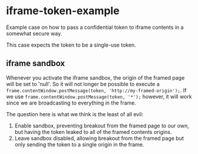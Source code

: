# iframe-token-example
Example case on how to pass a confidential token to iframe contents in a somewhat secure way.

This case expects the token to be a single-use token.

## iframe sandbox
Whenever you activate the iframe sandbox, the origin of the framed page will be set to 'null'.
So it will not longer be possible to execute a `frame.contentWindow.postMessage(token, 'http://my-framed-origin');`.
If we use `frame.contentWindow.postMessage(token, '*');` however, it will work since we are broadcasting to everything in the frame.

The question here is what we think is the least of all evil:
1. Enable sandbox, preventing breakout from the framed page to our own, but having the token leaked to all of the framed contents origins.
2. Leave sandbox disabled, allowing breakout from the framed page but only sending the token to a single origin in the frame.
